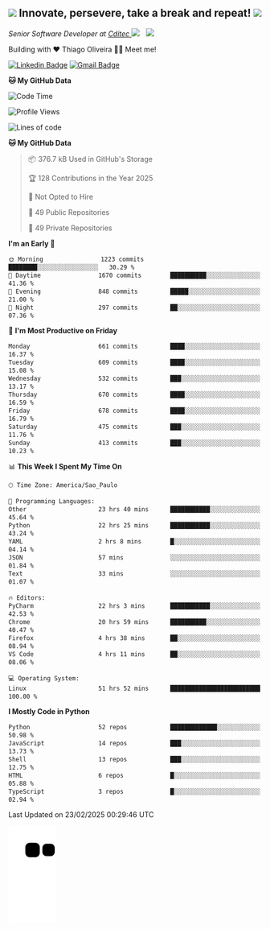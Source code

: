 <h2><img src="https://emojis.slackmojis.com/emojis/images/1531849430/4246/blob-sunglasses.gif?1531849430" width="30"/> Innovate, persevere, take a break and repeat! <img src="https://media.giphy.com/media/12oufCB0MyZ1Go/giphy.gif" width="50"></h2>
<img align='right' src="https://media.giphy.com/media/M9gbBd9nbDrOTu1Mqx/giphy.gif" width="230">
<p><em>Senior Software Developer at <a href="https://www.cditec.com.br/">Cditec
</a><img src="https://media.giphy.com/media/WUlplcMpOCEmTGBtBW/giphy.gif" width="30"> 
</em></p>



Building with ❤️ Thiago Oliveira 👋🏽 Meet me!

[![Linkedin Badge](https://img.shields.io/badge/-Thiago-blue?style=flat-square&logo=Linkedin&logoColor=white&link=https://www.linkedin.com/in/tgmarinho/)](https://www.linkedin.com/in/thiagoceconelo/) 
[![Gmail Badge](https://img.shields.io/badge/-thiceconelo@gmail.com-c14438?style=flat-square&logo=Gmail&logoColor=white&link=mailto:thiceconelo@gmail.com)](mailto:thiceconelo@gmail.com)

</em></p>

<!-- <span style="height ">
![Anurag's GitHub stats](https://github-readme-stats.vercel.app/api?username=arthurspk&show_icons=true&theme=tokyonight)
</span> -->

**🐱 My GitHub Data** 
<!--START_SECTION:waka-->
![Code Time](http://img.shields.io/badge/Code%20Time-2%2C646%20hrs%2059%20mins-blue)

![Profile Views](http://img.shields.io/badge/Profile%20Views-0-blue)

![Lines of code](https://img.shields.io/badge/From%20Hello%20World%20I%27ve%20Written-5.7%20million%20lines%20of%20code-blue)

**🐱 My GitHub Data** 

> 📦 376.7 kB Used in GitHub's Storage 
 > 
> 🏆 128 Contributions in the Year 2025
 > 
> 🚫 Not Opted to Hire
 > 
> 📜 49 Public Repositories 
 > 
> 🔑 49 Private Repositories 
 > 
**I'm an Early 🐤** 

```text
🌞 Morning                1223 commits        ████████░░░░░░░░░░░░░░░░░   30.29 % 
🌆 Daytime                1670 commits        ██████████░░░░░░░░░░░░░░░   41.36 % 
🌃 Evening                848 commits         █████░░░░░░░░░░░░░░░░░░░░   21.00 % 
🌙 Night                  297 commits         ██░░░░░░░░░░░░░░░░░░░░░░░   07.36 % 
```
📅 **I'm Most Productive on Friday** 

```text
Monday                   661 commits         ████░░░░░░░░░░░░░░░░░░░░░   16.37 % 
Tuesday                  609 commits         ████░░░░░░░░░░░░░░░░░░░░░   15.08 % 
Wednesday                532 commits         ███░░░░░░░░░░░░░░░░░░░░░░   13.17 % 
Thursday                 670 commits         ████░░░░░░░░░░░░░░░░░░░░░   16.59 % 
Friday                   678 commits         ████░░░░░░░░░░░░░░░░░░░░░   16.79 % 
Saturday                 475 commits         ███░░░░░░░░░░░░░░░░░░░░░░   11.76 % 
Sunday                   413 commits         ███░░░░░░░░░░░░░░░░░░░░░░   10.23 % 
```


📊 **This Week I Spent My Time On** 

```text
🕑︎ Time Zone: America/Sao_Paulo

💬 Programming Languages: 
Other                    23 hrs 40 mins      ███████████░░░░░░░░░░░░░░   45.64 % 
Python                   22 hrs 25 mins      ███████████░░░░░░░░░░░░░░   43.24 % 
YAML                     2 hrs 8 mins        █░░░░░░░░░░░░░░░░░░░░░░░░   04.14 % 
JSON                     57 mins             ░░░░░░░░░░░░░░░░░░░░░░░░░   01.84 % 
Text                     33 mins             ░░░░░░░░░░░░░░░░░░░░░░░░░   01.07 % 

🔥 Editors: 
PyCharm                  22 hrs 3 mins       ███████████░░░░░░░░░░░░░░   42.53 % 
Chrome                   20 hrs 59 mins      ██████████░░░░░░░░░░░░░░░   40.47 % 
Firefox                  4 hrs 38 mins       ██░░░░░░░░░░░░░░░░░░░░░░░   08.94 % 
VS Code                  4 hrs 11 mins       ██░░░░░░░░░░░░░░░░░░░░░░░   08.06 % 

💻 Operating System: 
Linux                    51 hrs 52 mins      █████████████████████████   100.00 % 
```

**I Mostly Code in Python** 

```text
Python                   52 repos            █████████████░░░░░░░░░░░░   50.98 % 
JavaScript               14 repos            ███░░░░░░░░░░░░░░░░░░░░░░   13.73 % 
Shell                    13 repos            ███░░░░░░░░░░░░░░░░░░░░░░   12.75 % 
HTML                     6 repos             █░░░░░░░░░░░░░░░░░░░░░░░░   05.88 % 
TypeScript               3 repos             █░░░░░░░░░░░░░░░░░░░░░░░░   02.94 % 
```




 Last Updated on 23/02/2025 00:29:46 UTC
<!--END_SECTION:waka-->

![Snake animation](https://github.com/rafaballerini/rafaballerini/blob/output/github-contribution-grid-snake.svg)


<!---
ceconelo/ceconelo is a ✨ special ✨ repository because its `README.md` (this file) appears on your GitHub profile.
You can click the Preview link to take a look at your changes.
--->
